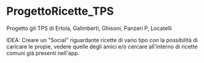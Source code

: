 # ProgettoRicette_TPS
Progetto git TPS di Ertola, Galimberti, Ghisoni, Panzeri P, Locatelli


IDEA:
Creare un "Social" riguardante ricette di vario tipo con la possibilità di caricare le propie, vedere quelle degli amici e/o cercare all'interno di ricette comuni già presenti nell'app.